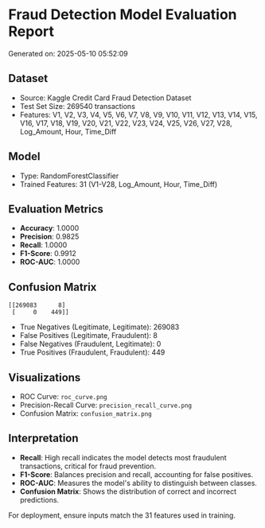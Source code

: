 
# Fraud Detection Model Evaluation Report
Generated on: 2025-05-10 05:52:09

## Dataset
- Source: Kaggle Credit Card Fraud Detection Dataset
- Test Set Size: 269540 transactions
- Features: V1, V2, V3, V4, V5, V6, V7, V8, V9, V10, V11, V12, V13, V14, V15, V16, V17, V18, V19, V20, V21, V22, V23, V24, V25, V26, V27, V28, Log_Amount, Hour, Time_Diff

## Model
- Type: RandomForestClassifier
- Trained Features: 31 (V1-V28, Log_Amount, Hour, Time_Diff)

## Evaluation Metrics
- **Accuracy**: 1.0000
- **Precision**: 0.9825
- **Recall**: 1.0000
- **F1-Score**: 0.9912
- **ROC-AUC**: 1.0000

## Confusion Matrix
```
[[269083      8]
 [     0    449]]
```
- True Negatives (Legitimate, Legitimate): 269083
- False Positives (Legitimate, Fraudulent): 8
- False Negatives (Fraudulent, Legitimate): 0
- True Positives (Fraudulent, Fraudulent): 449

## Visualizations
- ROC Curve: `roc_curve.png`
- Precision-Recall Curve: `precision_recall_curve.png`
- Confusion Matrix: `confusion_matrix.png`

## Interpretation
- **Recall**: High recall indicates the model detects most fraudulent transactions, critical for fraud prevention.
- **F1-Score**: Balances precision and recall, accounting for false positives.
- **ROC-AUC**: Measures the model's ability to distinguish between classes.
- **Confusion Matrix**: Shows the distribution of correct and incorrect predictions.

For deployment, ensure inputs match the 31 features used in training.
